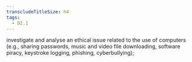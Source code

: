 ```yaml
---
transcludeTitleSize: h4
tags:
  - D2.1
---
```

investigate and analyse an ethical issue related to the use of computers (e.g., sharing passwords, music and video file downloading, software piracy, keystroke logging, phishing, cyberbullying);